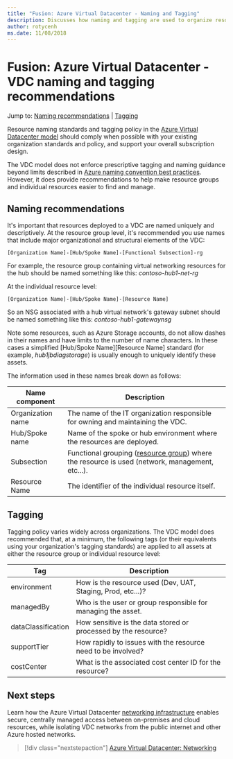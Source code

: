 ```yaml
---
title: "Fusion: Azure Virtual Datacenter - Naming and Tagging" 
description: Discusses how naming and tagging are used to organize resources and improve management and access control of assets within an Azure Virtual Datacenter.
author: rotycenh
ms.date: 11/08/2018
---
```

# Fusion: Azure Virtual Datacenter - VDC naming and tagging recommendations

Jump to: [Naming recommendations](#naming-recommendations) | [Tagging](#tagging)

Resource naming standards and tagging policy in the [Azure Virtual Datacenter model](../virtual-datacenter/overview.md) should comply when possible with your existing organization standards and policy, and support your overall subscription design. 

The VDC model does not enforce prescriptive tagging and naming guidance beyond limits described in [Azure naming convention best practices](https://docs.microsoft.com/en-us/azure/architecture/best-practices/naming-conventions). However, it does provide recommendations to help make resource groups and individual resources easier to find and manage.  

## Naming recommendations

It's important that resources deployed to a VDC are named uniquely and descriptively. At the resource group level, it's recommended you use names that include major organizational and structural elements of the VDC:

    [Organization Name]-[Hub/Spoke Name]-[Functional Subsection]-rg

For example, the resource group containing virtual networking resources for the hub should be named something like this: *contoso-hub1-net-rg*

At the individual resource level:

    [Organization Name]-[Hub/Spoke Name]-[Resource Name]

So an NSG associated with a hub virtual network's gateway subnet should be named something like this: *contoso-hub1-gatewaynsg*

Note some resources, such as Azure Storage accounts, do not allow dashes in their names and have limits to the number of name characters. In these cases a simplified \[Hub/Spoke Name\]\[Resource Name\] standard (for example, *hub1jbdiagstorage*) is usually enough to uniquely identify these assets.

The information used in these names break down as follows:

| Name component       | Description                                                                                    |
|----------------------|------------------------------------------------------------------------------------------------|
| Organization name    | The name of the IT organization responsible for owning and maintaining the VDC.                |
| Hub/Spoke name       | Name of the spoke or hub environment where the resources are deployed.                         |
| Subsection           | Functional grouping ([resource group](../resource-grouping/vdc-resource-grouping.md)) where the resource is used (network, management, etc...). |
| Resource Name        | The identifier of the individual resource itself.                                              |


## Tagging

Tagging policy varies widely across organizations. The VDC model does recommended that, at a minimum, the following tags (or their equivalents using your organization's tagging standards) are applied to all assets at either the resource group or individual resource level:

| Tag                  | Description                                                                                    |
|----------------------|------------------------------------------------------------------------------------------------|
| environment          | How is the resource used (Dev, UAT, Staging, Prod, etc...)?                                    |
| managedBy            | Who is the user or group responsible for managing the asset.                                   |
| dataClassification   | How sensitive is the data stored or processed by the resource?                                 |
| supportTier          | How rapidly to issues with the resource need to be involved?                                   |
| costCenter           | What is the associated cost center ID for the resource?                                        |


## Next steps

Learn how the Azure Virtual Datacenter [networking infrastructure](../software-defined-networks/vdc-networking.md) enables secure, centrally managed access between on-premises and cloud resources, while isolating VDC networks from the public internet and other Azure hosted networks.

> [!div class="nextstepaction"]
> [Azure Virtual Datacenter: Networking](../software-defined-networks/vdc-networking.md)